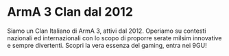 # ArmA 3 Clan dal 2012
Siamo un Clan Italiano di ArmA 3, attivi dal 2012. Operiamo su contesti nazionali ed internazionali con lo scopo di proporre serate milsim innovative e sempre divertenti. Scopri la vera essenza del gaming, entra nei 9GU!
